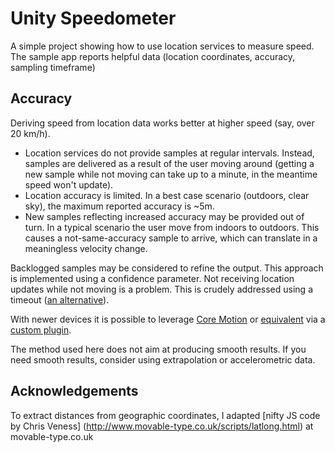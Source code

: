 # Unity Speedometer

A simple project showing how to use location services to measure speed. The sample app reports helpful data (location coordinates, accuracy, sampling timeframe)

## Accuracy

Deriving speed from location data works better at higher speed (say, over 20 km/h).

- Location services do not provide samples at regular intervals. Instead, samples are delivered as a result of the user moving around (getting a new sample while not moving can take up to a minute, in the meantime speed won't update).
- Location accuracy is limited. In a best case scenario (outdoors, clear sky), the maximum reported accuracy is ~5m.
- New samples reflecting increased accuracy may be provided out of turn. In a typical scenario the user move from indoors to outdoors. This causes a not-same-accuracy sample to arrive, which can translate in a meaningless velocity change.

Backlogged  samples may be considered to refine the output. This approach is implemented using a confidence parameter.
Not receiving location updates while not moving is a problem. This is crudely addressed using a timeout ([an alternative][4]). 

With newer devices it is possible to leverage [Core Motion][1] or [equivalent][2] via a [custom plugin][3].

The method used here does not aim at producing smooth results. If you need smooth results, consider using extrapolation or accelerometric data.

## Acknowledgements

To extract distances from geographic coordinates, I adapted [nifty JS code by Chris Veness] (http://www.movable-type.co.uk/scripts/latlong.html) at movable-type.co.uk

[1]: https://developer.apple.com/library/ios/documentation/CoreMotion/Reference/CoreMotion_Reference/
[2]: http://stackoverflow.com/questions/4993993/how-to-detect-walking-with-android-accelerometer
[3]: http://codereview.stackexchange.com/questions/110317/unity3d-native-ios-plug-in-to-read-pedometer-data
[4]: http://stackoverflow.com/questions/21957588/detecting-when-someone-begins-walking-using-core-motion-and-cmaccelerometer-data
